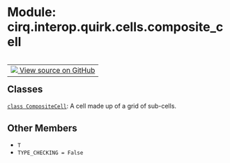 <div itemscope itemtype="http://developers.google.com/ReferenceObject">
<meta itemprop="name" content="cirq.interop.quirk.cells.composite_cell" />
<meta itemprop="path" content="Stable" />
<meta itemprop="property" content="T"/>
<meta itemprop="property" content="TYPE_CHECKING"/>
</div>

# Module: cirq.interop.quirk.cells.composite_cell

<!-- Insert buttons and diff -->

<table class="tfo-notebook-buttons tfo-api" align="left">

<td>
  <a target="_blank" href="https://github.com/quantumlib/cirq/tree/master/cirq/interop/quirk/cells/composite_cell.py">
    <img src="https://www.tensorflow.org/images/GitHub-Mark-32px.png" />
    View source on GitHub
  </a>
</td>
</table>







## Classes

[`class CompositeCell`](../../../../cirq/interop/quirk/cells/CompositeCell.md): A cell made up of a grid of sub-cells.

## Other Members

* `T` <a id="T"></a>
* `TYPE_CHECKING = False` <a id="TYPE_CHECKING"></a>
